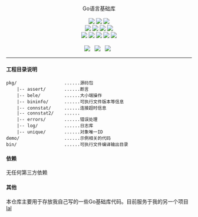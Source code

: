 <p align="center">
<br>
Go语言基础库
<br><br>
<a title="TravisCI" target="_blank" href="https://www.travis-ci.org/q191201771/nezha"><img src="https://www.travis-ci.org/q191201771/nezha.svg?branch=master"></a>
<a title="codecov" target="_blank" href="https://codecov.io/gh/q191201771/nezha"><img src="https://codecov.io/gh/q191201771/nezha/branch/master/graph/badge.svg?style=flat-square"></a>
<a title="goreportcard" target="_blank" href="https://goreportcard.com/report/github.com/q191201771/nezha"><img src="https://goreportcard.com/badge/github.com/q191201771/nezha?style=flat-square"></a>
<br>
<a title="codesize" target="_blank" href="https://github.com/q191201771/nezha"><img src="https://img.shields.io/github/languages/code-size/q191201771/nezha.svg?style=flat-square?style=flat-square"></a>
<a title="license" target="_blank" href="https://github.com/q191201771/nezha/blob/master/LICENSE"><img src="https://img.shields.io/badge/license-MIT-brightgreen.svg?style=flat-square"></a>
<a title="lastcommit" target="_blank" href="https://github.com/q191201771/nezha/commits/master"><img src="https://img.shields.io/github/commit-activity/m/q191201771/nezha.svg?style=flat-square"></a>
<a title="commitactivity" target="_blank" href="https://github.com/q191201771/nezha/graphs/commit-activity"><img src="https://img.shields.io/github/last-commit/q191201771/nezha.svg?style=flat-square"></a>
<br>
<a title="pr" target="_blank" href="https://github.com/q191201771/nezha/pulls"><img src="https://img.shields.io/github/issues-pr-closed/q191201771/nezha.svg?style=flat-square&color=FF9966"></a>
<a title="hits" target="_blank" href="https://github.com/q191201771/nezha"><img src="https://hits.b3log.org/q191201771/nezha.svg?style=flat-square"></a>
<a title="language" target="_blank" href="https://github.com/q191201771/nezha"><img src="https://img.shields.io/github/languages/count/q191201771/nezha.svg?style=flat-square"></a>
<a title="toplanguage" target="_blank" href="https://github.com/q191201771/nezha"><img src="https://img.shields.io/github/languages/top/q191201771/nezha.svg?style=flat-square"></a>
<a title="godoc" target="_blank" href="https://godoc.org/github.com/q191201771/nezha"><img src="http://img.shields.io/badge/godoc-reference-5272B4.svg?style=flat-square"></a>
<br><br>
<a title="watcher" target="_blank" href="https://github.com/q191201771/nezha/watchers"><img src="https://img.shields.io/github/watchers/q191201771/nezha.svg?label=Watchers&style=social"></a>&nbsp;&nbsp;
<a title="star" target="_blank" href="https://github.com/q191201771/nezha/stargazers"><img src="https://img.shields.io/github/stars/q191201771/nezha.svg?label=Stars&style=social"></a>&nbsp;&nbsp;
<a title="fork" target="_blank" href="https://github.com/q191201771/nezha/network/members"><img src="https://img.shields.io/github/forks/q191201771/nezha.svg?label=Forks&style=social"></a>&nbsp;&nbsp;
</p>

---

#### 工程目录说明

```
pkg/                  ......源码包
    |-- assert/       ......断言
    |-- bele/         ......大小端操作
    |-- bininfo/      ......可执行文件版本等信息
    |-- connstat/     ......连接超时信息
    |-- connstat2/    ......
    |-- errors/       ......错误处理
    |-- log/          ......日志库
    |-- unique/       ......对象唯一ID
demo/                 ......示例相关的代码
bin/                  ......可执行文件编译输出目录
```

#### 依赖

无任何第三方依赖

#### 其他

本仓库主要用于存放我自己写的一些Go基础库代码。目前服务于我的另一个项目 [lal](https:////github.com/q191201771/lal)

